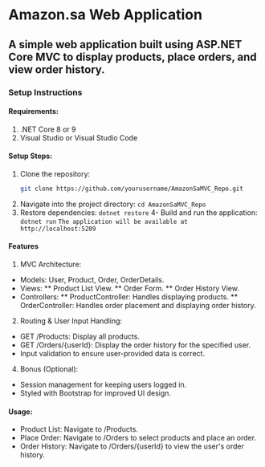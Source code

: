 # Amazon.sa Web Application

## A simple web application built using ASP.NET Core MVC to display products, place orders, and view order history.

### Setup Instructions

#### Requirements:
1. .NET Core 8 or 9
2. Visual Studio or Visual Studio Code

#### Setup Steps:
1. Clone the repository:
   ```bash
   git clone https://github.com/yourusername/AmazonSaMVC_Repo.git
2. Navigate into the project directory:
   `cd AmazonSaMVC_Repo`
3. Restore dependencies:
    `dotnet restore`
4- Build and run the application:
    `dotnet run`
`The application will be available at http://localhost:5209`

#### Features
1. MVC Architecture:
* Models: User, Product, Order, OrderDetails.
* Views:
** Product List View.
** Order Form.
** Order History View.
* Controllers:
** ProductController: Handles displaying products.
** OrderController: Handles order placement and displaying order history.

2. Routing & User Input Handling:
* GET /Products: Display all products.
* GET /Orders/{userId}: Display the order history for the specified user.
* Input validation to ensure user-provided data is correct.

4. Bonus (Optional):
* Session management for keeping users logged in.
* Styled with Bootstrap for improved UI design.


#### Usage:
* Product List: Navigate to /Products.
* Place Order: Navigate to /Orders to select products and place an order.
* Order History: Navigate to /Orders/{userId} to view the user's order history.



